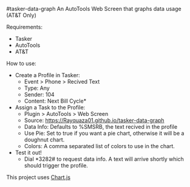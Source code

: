 #tasker-data-graph
An AutoTools Web Screen that graphs data usage (AT&T Only)

Requirements:
 * Tasker
 * AutoTools
 * AT&T

How to use:
 * Create a Profile in Tasker:
   * Event > Phone > Recived Text
   * Type: Any
   * Sender: 104
   * Content: Next Bill Cycle\*
 * Assign a Task to the Profile:
   * Plugin > AutoTools > Web Screen
   * Source: https://Rayquaza01.github.io/tasker-data-graph
   * Data Info: Defaults to %SMSRB, the text recived in the profile
   * Use Pie: Set to true if you want a pie chart, otherwise it will be a doughnut chart.
   * Colors: A comma separated list of colors to use in the chart.
 * Test it out!
   * Dial \*3282# to request data info. A text will arrive shortly which should trigger the profile.

This project uses [Chart.js](https://chartjs.org)
